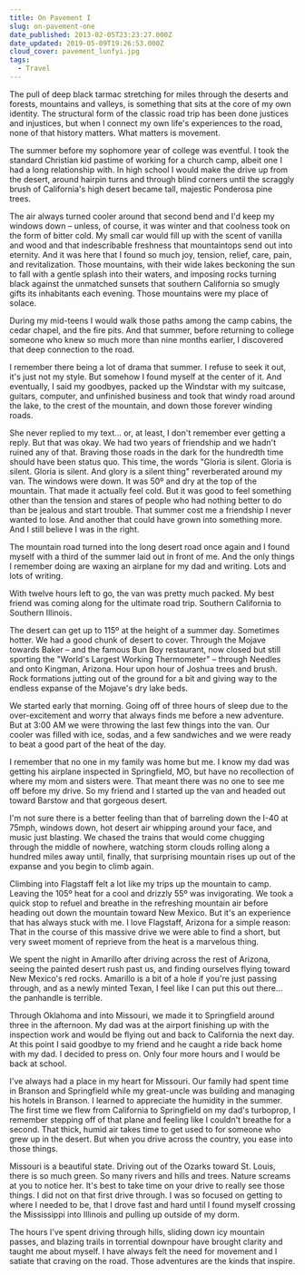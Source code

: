 ```yaml
---
title: On Pavement I
slug: on-pavement-one
date_published: 2013-02-05T23:23:27.000Z
date_updated: 2019-05-09T19:26:53.000Z
cloud_cover: pavement_lunfyi.jpg
tags:
  - Travel
---
```


The pull of deep black tarmac stretching for miles through the deserts and forests, mountains and valleys, is something that sits at the core of my own identity. The structural form of the classic road trip has been done justices and injustices, but when I connect my own life's experiences to the road, none of that history matters. What matters is movement.

The summer before my sophomore year of college was eventful. I took the standard Christian kid pastime of working for a church camp, albeit one I had a long relationship with. In high school I would make the drive up from the desert, around hairpin turns and through blind corners until the scraggly brush of California's high desert became tall, majestic Ponderosa pine trees.

The air always turned cooler around that second bend and I'd keep my windows down – unless, of course, it was winter and that coolness took on the form of bitter cold. My small car would fill up with the scent of vanilla and wood and that indescribable freshness that mountaintops send out into eternity. And it was here that I found so much joy, tension, relief, care, pain, and revitalization. Those mountains, with their wide lakes beckoning the sun to fall with a gentle splash into their waters, and imposing rocks turning black against the unmatched sunsets that southern California so smugly gifts its inhabitants each evening. Those mountains were my place of solace.

During my mid-teens I would walk those paths among the camp cabins, the cedar chapel, and the fire pits. And that summer, before returning to college someone who knew so much more than nine months earlier, I discovered that deep connection to the road.

I remember there being a lot of drama that summer. I refuse to seek it out, it's just not my style. But somehow I found myself at the center of it. And eventually, I said my goodbyes, packed up the Windstar with my suitcase, guitars, computer, and unfinished business and took that windy road around the lake, to the crest of the mountain, and down those forever winding roads.

She never replied to my text... or, at least, I don't remember ever getting a reply. But that was okay. We had two years of friendship and we hadn't ruined any of that. Braving those roads in the dark for the hundredth time should have been status quo. This time, the words "Gloria is silent. Gloria is silent. Gloria is silent. And glory is a silent thing" reverberated around my van. The windows were down. It was 50º and dry at the top of the mountain. That made it actually feel cold. But it was good to feel something other than the tension and stares of people who had nothing better to do than be jealous and start trouble. That summer cost me a friendship I never wanted to lose. And another that could have grown into something more. And I still believe I was in the right.

The mountain road turned into the long desert road once again and I found myself with a third of the summer laid out in front of me. And the only things I remember doing are waxing an airplane for my dad and writing. Lots and lots of writing.

With twelve hours left to go, the van was pretty much packed. My best friend was coming along for the ultimate road trip. Southern California to Southern Illinois.

The desert can get up to 115º at the height of a summer day. Sometimes hotter. We had a good chunk of desert to cover. Through the Mojave towards Baker – and the famous Bun Boy restaurant, now closed but still sporting the "World's Largest Working Thermometer" – through Needles and onto Kingman, Arizona. Hour upon hour of Joshua trees and brush. Rock formations jutting out of the ground for a bit and giving way to the endless expanse of the Mojave's dry lake beds.

We started early that morning. Going off of three hours of sleep due to the over-excitement and worry that always finds me before a new adventure. But at 3:00 AM we were throwing the last few things into the van. Our cooler was filled with ice, sodas, and a few sandwiches and we were ready to beat a good part of the heat of the day.

I remember that no one in my family was home but me. I know my dad was getting his airplane inspected in Springfield, MO, but have no recollection of where my mom and sisters were. That meant there was no one to see me off before my drive. So my friend and I started up the van and headed out toward Barstow and that gorgeous desert.

I'm not sure there is a better feeling than that of barreling down the I-40 at 75mph, windows down, hot desert air whipping around your face, and music just blasting. We chased the trains that would come chugging through the middle of nowhere, watching storm clouds rolling along a hundred miles away until, finally, that surprising mountain rises up out of the expanse and you begin to climb again.

Climbing into Flagstaff felt a lot like my trips up the mountain to camp. Leaving the 105º heat for a cool and drizzly 55º was invigorating. We took a quick stop to refuel and breathe in the refreshing mountain air before heading out down the mountain toward New Mexico. But it's an experience that has always stuck with me. I love Flagstaff, Arizona for a simple reason: That in the course of this massive drive we were able to find a short, but very sweet moment of reprieve from the heat is a marvelous thing.

We spent the night in Amarillo after driving across the rest of Arizona, seeing the painted desert rush past us, and finding ourselves flying toward New Mexico's red rocks. Amarillo is a bit of a hole if you're just passing through, and as a newly minted Texan, I feel like I can put this out there... the panhandle is terrible.

Through Oklahoma and into Missouri, we made it to Springfield around three in the afternoon. My dad was at the airport finishing up with the inspection work and would be flying out and back to California the next day. At this point I said goodbye to my friend and he caught a ride back home with my dad. I decided to press on. Only four more hours and I would be back at school.

I've always had a place in my heart for Missouri. Our family had spent time in Branson and Springfield while my great-uncle was building and managing his hotels in Branson. I learned to appreciate the humidity in the summer. The first time we flew from California to Springfield on my dad's turboprop, I remember stepping off of that plane and feeling like I couldn't breathe for a second. That thick, humid air takes time to get used to for someone who grew up in the desert. But when you drive across the country, you ease into those things.

Missouri is a beautiful state. Driving out of the Ozarks toward St. Louis, there is so much green. So many rivers and hills and trees. Nature screams at you to notice her. It's best to take time on your drive to really see those things. I did not on that first drive through. I was so focused on getting to where I needed to be, that I drove fast and hard until I found myself crossing the Mississippi into Illinois and pulling up outside of my dorm.

The hours I've spent driving through hills, sliding down icy mountain passes, and blazing trails in torrential downpour have brought clarity and taught me about myself. I have always felt the need for movement and I satiate that craving on the road. Those adventures are the kinds that inspire.
